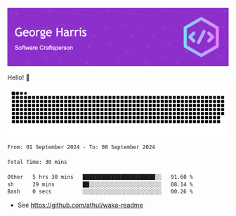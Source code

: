 ![img](./assets/github-header.png)

Hello! :wave:

<div align="center">
  <img  src="https://raw.githubusercontent.com/1999AZZAR/1999AZZAR/readme/resources/grid-snake.svg" alt="snake" />
</div>

<!--START_SECTION:waka-->

```txt
From: 01 September 2024 - To: 08 September 2024

Total Time: 30 mins

Other   5 hrs 30 mins   ███████████████████████░░   91.60 %
sh      29 mins         ██░░░░░░░░░░░░░░░░░░░░░░░   08.14 %
Bash    0 secs          ░░░░░░░░░░░░░░░░░░░░░░░░░   00.26 %
```

<!--END_SECTION:waka-->

- See <https://github.com/athul/waka-readme>
